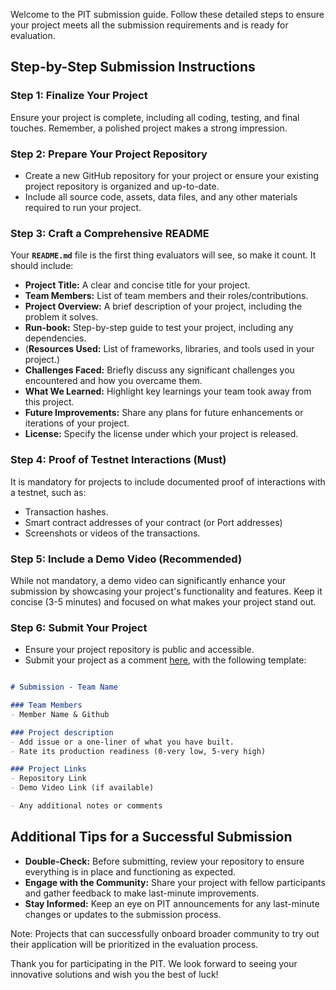 Welcome to the PIT submission guide. Follow these detailed steps to ensure your project meets all the submission requirements and is ready for evaluation.

## **Step-by-Step Submission Instructions**

### **Step 1: Finalize Your Project**

Ensure your project is complete, including all coding, testing, and final touches. Remember, a polished project makes a strong impression.

### **Step 2: Prepare Your Project Repository**

- Create a new GitHub repository for your project or ensure your existing project repository is organized and up-to-date.
- Include all source code, assets, data files, and any other materials required to run your project.

### **Step 3: Craft a Comprehensive README**

Your **`README.md`** file is the first thing evaluators will see, so make it count. It should include:

- **Project Title:** A clear and concise title for your project.
- **Team Members:** List of team members and their roles/contributions.
- **Project Overview:** A brief description of your project, including the problem it solves.
- **Run-book:** Step-by-step guide to test your project, including any dependencies.
- (**Resources Used:** List of frameworks, libraries, and tools used in your project.)
- **Challenges Faced:** Briefly discuss any significant challenges you encountered and how you overcame them.
- **What We Learned:** Highlight key learnings your team took away from this project.
- **Future Improvements:** Share any plans for future enhancements or iterations of your project.
- **License:** Specify the license under which your project is released.

### **Step 4: Proof of Testnet Interactions (Must)**

It is mandatory for projects to include documented proof of interactions with a testnet, such as:

- Transaction hashes.
- Smart contract addresses of your contract (or Port addresses)
- Screenshots or videos of the transactions.

### **Step 5: Include a Demo Video (Recommended)**

While not mandatory, a demo video can significantly enhance your submission by showcasing your project's functionality and features. Keep it concise (3-5 minutes) and focused on what makes your project stand out.

### **Step 6: Submit Your Project**

- Ensure your project repository is public and accessible.
- Submit your project as a comment [here](https://github.com/polymerdevs/PIT-Phase-1/issues/18), with the following template:
```markdown

# Submission - Team Name

### Team Members
- Member Name & Github

### Project description 
- Add issue or a one-liner of what you have built. 
- Rate its production readiness (0-very low, 5-very high)

### Project Links
- Repository Link
- Demo Video Link (if available)

- Any additional notes or comments
```

## **Additional Tips for a Successful Submission**

- **Double-Check:** Before submitting, review your repository to ensure everything is in place and functioning as expected.
- **Engage with the Community:** Share your project with fellow participants and gather feedback to make last-minute improvements.
- **Stay Informed:** Keep an eye on PIT announcements for any last-minute changes or updates to the submission process.

Note: Projects that can successfully onboard broader community to try out their application will be prioritized in the evaluation process.

Thank you for participating in the PIT. We look forward to seeing your innovative solutions and wish you the best of luck!
